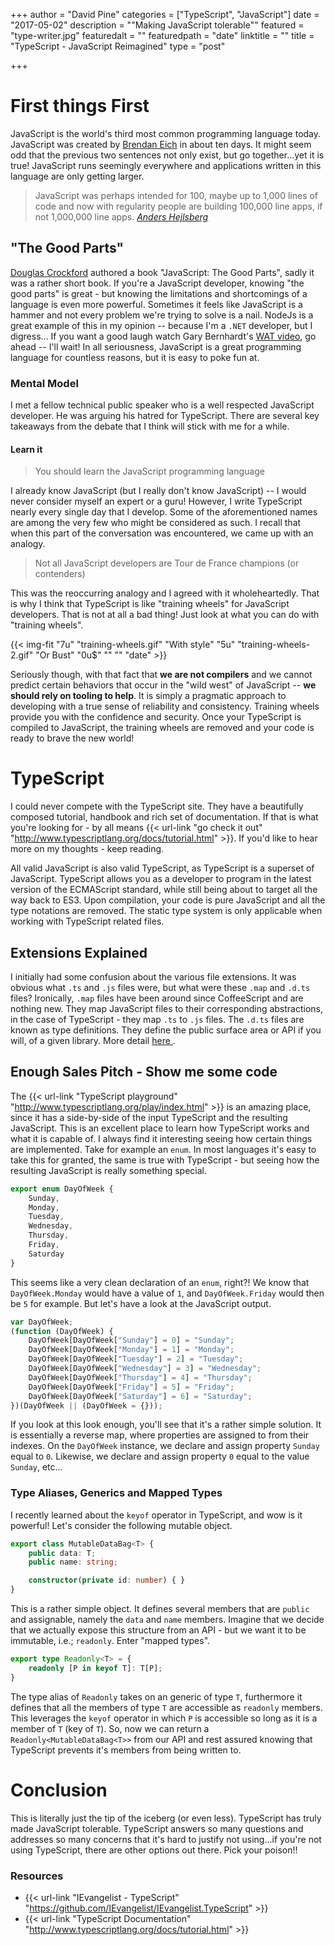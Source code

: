 +++
author = "David Pine"
categories = ["TypeScript", "JavaScript"]
date = "2017-05-02"
description = "\"Making JavaScript tolerable\""
featured = "type-writer.jpg"
featuredalt = ""
featuredpath = "date"
linktitle = ""
title = "TypeScript - JavaScript Reimagined"
type = "post"

+++

# First things First

JavaScript is the world's third most common programming language today. JavaScript was created by <a href="https://twitter.com/BrendanEich" target="_blank">Brendan Eich</a> in about ten days. It might seem odd that the
previous two sentences not only exist, but go together...yet it is true! JavaScript runs seemingly everywhere and applications written in this
language are only getting larger.

> <p/> JavaScript was perhaps intended for 100, maybe up to 1,000 lines of code and now with regularity people are building 100,000 line apps, if not 1,000,000 line apps.
> <cite><a href="https://twitter.com/ahejlsberg" target="_blank">Anders Hejlsberg</a></cite>

## "The Good Parts"

<a href="http://www.crockford.com/" target="_blank">Douglas Crockford</a> authored a book "JavaScript: The Good Parts", sadly it was a rather short book. If you're a JavaScript developer, knowing "the good parts"
is great - but knowing the limitations and shortcomings of a language is even more powerful. Sometimes it feels like JavaScript is a hammer and not every 
problem we're trying to solve is a nail. NodeJs is a great example of this in my opinion -- because I'm a `.NET` developer, but I digress... If you want a good laugh watch 
Gary Bernhardt's <a href="https://www.destroyallsoftware.com/talks/wat" target="_blank">WAT video</a>, go ahead -- I'll wait! In all seriousness, JavaScript
is a great programming language for countless reasons, but it is easy to poke fun at.

### Mental Model

I met a fellow technical public speaker who is a well respected JavaScript developer. He was arguing his hatred for TypeScript. There are several key takeaways 
from the debate that I think will stick with me for a while.

#### Learn it

> <p/> You should learn the JavaScript programming language

I already know JavaScript (but I really don't know JavaScript) -- I would never consider myself an expert or a guru! However, I write TypeScript nearly
every single day that I develop. Some of the aforementioned names are among the very few who might be considered as such. I recall that when this part 
of the conversation was encountered, we came up with an analogy.

> <p/> Not all JavaScript developers are Tour de France champions (or contenders)

This was the reoccurring analogy and I agreed with it wholeheartedly. That is why I think that TypeScript is like "training wheels" for JavaScript developers.
That is not at all a bad thing! Just look at what you can do with "training wheels".

{{< img-fit
    "7u" "training-wheels.gif" "With style"
    "5u" "training-wheels-2.gif" "Or Bust"
    "0u$" "" ""
    "date" >}}

Seriously though, with that fact that __we are not compilers__ and we cannot predict certain behaviors that occur in the "wild west" of JavaScript -- __we should 
rely on tooling to help__. It is simply a pragmatic approach to developing with a true sense of reliability and consistency. Training wheels provide you with the
confidence and security. Once your TypeScript is compiled to JavaScript, the training wheels are removed and your code is ready to brave the new world!

# TypeScript

I could never compete with the TypeScript site. They have a beautifully composed tutorial, handbook and rich set of documentation. If that is what 
you're looking for - by all means {{< url-link "go check it out" "http://www.typescriptlang.org/docs/tutorial.html" >}}. If you'd like to hear more
on my thoughts - keep reading.

All valid JavaScript is also valid TypeScript, as TypeScript is a superset of JavaScript. TypeScript allows you as a developer to program in the 
latest version of the ECMAScript standard, while still being about to target all the way back to ES3. Upon compilation, your code is pure JavaScript
and all the type notations are removed. The static type system is only applicable when working with TypeScript related files.

## Extensions Explained

I initially had some confusion about the various file extensions. It was obvious what `.ts` and `.js` files were, but what were these `.map` and `.d.ts` files?
Ironically, `.map` files have been around since CoffeeScript and are nothing new. They map JavaScript files to their corresponding abstractions, in the case of
TypeScript - they map `.ts` to `.js` files. The `.d.ts` files are known as type definitions. They define the public surface area or API if you will, of a given
library. More detail <a href="http://stackoverflow.com/a/37063570/2410379" target="_blank">here <i class="fa fa-stack-overflow" aria-hidden="true"></i></a>.

## Enough Sales Pitch - Show me some code

The {{< url-link "TypeScript playground" "http://www.typescriptlang.org/play/index.html" >}} is an amazing place, since it has a side-by-side of the input TypeScript and the resulting JavaScript.
This is an excellent place to learn how TypeScript works and what it is capable of. I always find it interesting seeing how certain
things are implemented. Take for example an `enum`. In most languages it's easy to take this for granted, the same is true with 
TypeScript - but seeing how the resulting JavaScript is really something special.

```typescript
export enum DayOfWeek {
    Sunday,
    Monday,
    Tuesday,
    Wednesday,
    Thursday,
    Friday,
    Saturday
}
```

This seems like a very clean declaration of an `enum`, right?! We know that `DayOfWeek.Monday` would have a value of `1`, and 
`DayOfWeek.Friday` would then be `5` for example. But let's have a look at the JavaScript output.

```javascript
var DayOfWeek;
(function (DayOfWeek) {
    DayOfWeek[DayOfWeek["Sunday"] = 0] = "Sunday";
    DayOfWeek[DayOfWeek["Monday"] = 1] = "Monday";
    DayOfWeek[DayOfWeek["Tuesday"] = 2] = "Tuesday";
    DayOfWeek[DayOfWeek["Wednesday"] = 3] = "Wednesday";
    DayOfWeek[DayOfWeek["Thursday"] = 4] = "Thursday";
    DayOfWeek[DayOfWeek["Friday"] = 5] = "Friday";
    DayOfWeek[DayOfWeek["Saturday"] = 6] = "Saturday";
})(DayOfWeek || (DayOfWeek = {}));
```

If you look at this look enough, you'll see that it's a rather simple solution. It is essentially a reverse map, where properties
are assigned to from their indexes. On the `DayOfWeek` instance, we declare and assign property `Sunday` equal to `0`. Likewise,
we declare and assign property `0` equal to the value `Sunday`, etc...

### Type Aliases, Generics and  Mapped Types

I recently learned about the `keyof` operator in TypeScript, and wow is it powerful! Let's consider the following mutable object.

```typescript
export class MutableDataBag<T> {
    public data: T;
    public name: string;

    constructor(private id: number) { }
}
```

This is a rather simple object. It defines several members that are `public` and assignable, namely the `data` and `name` members.
Imagine that we decide that we actually expose this structure from an API - but we want it to be immutable, i.e.; `readonly`. Enter
"mapped types".

```typescript
export type Readonly<T> = {
    readonly [P in keyof T]: T[P];
}
```

The type alias of `Readonly` takes on an generic of type `T`, furthermore it defines that all the members of type `T` are accessible 
as `readonly` members. This leverages the `keyof` operator in which `P` is accessible so long as it is a member of `T` (key of `T`).
So, now we can return a `Readonly<MutableDataBag<T>>` from our API and rest assured knowing that TypeScript prevents it's members from
being written to.

# Conclusion

This is literally just the tip of the iceberg (or even less). TypeScript has truly made JavaScript tolerable. 
TypeScript answers so many questions and addresses so many concerns that it's hard to justify not using...if you're not using 
TypeScript, there are other options out there. Pick your poison!! 

### Resources

 - {{< url-link "IEvangelist - TypeScript" "https://github.com/IEvangelist/IEvangelist.TypeScript" >}}
 - {{< url-link "TypeScript Documentation" "http://www.typescriptlang.org/docs/tutorial.html" >}}